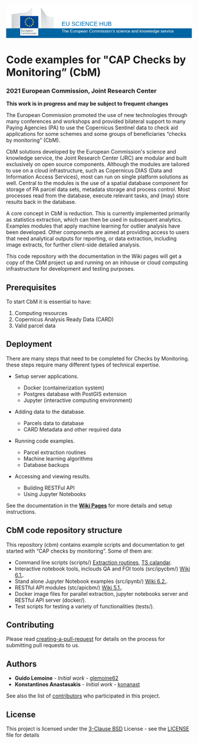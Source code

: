 ![Image of European Commission](media/img/eu_science_hub.png)
# Code examples for "CAP Checks by Monitoring” (CbM)
### 2021 European Commission, Joint Research Center

**This work is in progress and may be subject to frequent changes**

The European Commission promoted the use of new technologies through many conferences and workshops and provided bilateral support to many Paying Agencies (PA) to use the Copernicus Sentinel data to check aid applications for some schemes and some groups of beneficiaries “checks by monitoring” (CbM).

CbM solutions developed by the European Commission's science and knowledge service, the Joint Research Center (JRC) are modular and built exclusively on open source components. Although the modules are tailored to use on a cloud infrastructure, such as Copernicus DIAS (Data and Information Access Services), most can run on single platform solutions as well. Central to the modules is the use of a spatial database component for storage of PA parcel data sets, metadata storage and process control. Most processes read from the database, execute relevant tasks, and (may) store results back in the database.

A core concept in CbM is reduction. This is currently implemented primarily as statistics extraction, which can then be used in subsequent analytics. Examples modules that apply machine learning for outlier analysis have been developed. Other components are aimed at providing access to users that need analytical outputs for reporting, or data extraction, including image extracts, for further client-side detailed analysis.

This code repository with the documentation in the Wiki pages will get a copy of the CbM project up and running on an inhouse or cloud computing infrastructure for development and testing purposes.


## Prerequisites

To start CbM it is essential to have:

1. Computing resources
2. Copernicus Analysis Ready Data (CARD)
3. Valid parcel data


## Deployment

There are many steps that need to be completed for Checks by Monitoring. these steps require many different types of technical expertise.


- Setup server applications.
    - Docker (containerization system)
    - Postgres database with PostGIS extension
    - Jupyter (interactive computing environment)


- Adding data to the database.
    - Parcels data to database
    - CARD Metadata and other required data


- Running code examples.
    - Parcel extraction routines
    - Machine learning algorithms
    - Database backups


- Accessing and viewing results.
    - Building RESTFul API
    - Using Jupyter Notebooks


See the documentation in the [**Wiki Pages**](https://github.com/ec-jrc/cbm/wiki) for more details and setup instructions.


## CbM code repository structure

This repository (cbm) contains example scripts and documentation to get started with  “CAP checks by monitoring”. Some of them are:

- Command line scripts (scripts/) [Extraction routines](https://github.com/ec-jrc/cbm/wiki/3.1.-Parcel-extraction.-Parcel-extraction-routines-for-use-in-non-interactive-workflow), [TS calandar](https://github.com/ec-jrc/cbm/tree/main/scripts/calendar_view).
- Interactive notebook tools, inclouds QA and FOI tools (src/ipycbm/) [Wiki 6.1.](https://github.com/ec-jrc/cbm/wiki/6.1.-Jupyter-Notebooks.-Interactive-python-library-for-CbM-'ipycbm'.).
- Stand alone Jupyter Notebook examples (src/ipynb/) [Wiki 6.2.](https://github.com/ec-jrc/cbm/wiki/6.2.-Jupyter-Notebooks.-Examples'.).
- RESTful API modules (stc/apicbm/) [Wiki 5.1.](https://github.com/ec-jrc/cbm/wiki/5.1.-RESTful-API.-Build-a-RESTful-API-with-Flask-for-CbM.).
- Docker image files for parallel extraction, jupyter notebooks server and RESTful API server (docker/).
- Test scripts for testing a variety of functionalities (tests/).


## Contributing

Please read [creating-a-pull-request](https://docs.github.com/en/github/collaborating-with-issues-and-pull-requests/creating-a-pull-request) for details on the process for submitting pull requests to us.


## Authors

* **Guido Lemoine** - *Initial work* - [glemoine62](https://github.com/glemoine62)
* **Konstantinos Anastasakis** - *Initial work* - [konanast](https://github.com/konanast)

See also the list of [contributors](https://github.com/ec-jrc/cbm/contributors) who participated in this project.

## License

This project is licensed under the [3-Clause BSD](https://opensource.org/licenses/BSD-3-Clause) License - see the [LICENSE](LICENSE) file for details
